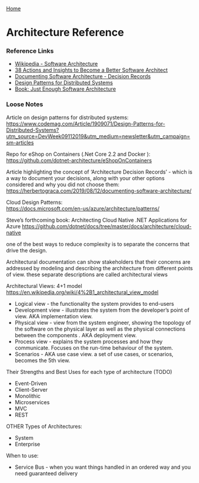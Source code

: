 [Home](../)

# Architecture Reference

### Reference Links

- [Wikipedia - Software Architecture](https://en.wikipedia.org/wiki/Software_architecture)
- [38 Actions and Insights to Become a Better Software Architect](https://hackernoon.com/38-actions-and-insights-to-become-a-better-software-architect-f135e2de9a1b)
- [Documenting Software Architecture - Decision Records](https://herbertograca.com/2019/08/12/documenting-software-architecture/)
- [Design Patterns for Distributed Systems](https://www.codemag.com/Article/1909071/Design-Patterns-for-Distributed-Systems?utm_source=DevWeek09112019&utm_medium=newsletter&utm_campaign=sm-articles)
- [Book: Just Enough Software Architecture](https://www.georgefairbanks.com/book/)

### Loose Notes

Article on design patterns for distributed systems:  
https://www.codemag.com/Article/1909071/Design-Patterns-for-Distributed-Systems?utm_source=DevWeek09112019&utm_medium=newsletter&utm_campaign=sm-articles

Repo for eShop on Containers (.Net Core 2.2 and Docker ):  
https://github.com/dotnet-architecture/eShopOnContainers

Article highlighting the concept of ‘Architecture Decision Records’ - which is a way to document your decisions, along with your other options considered and why you did not choose them:  
https://herbertograca.com/2019/08/12/documenting-software-architecture/

Cloud Design Patterns:  
https://docs.microsoft.com/en-us/azure/architecture/patterns/

Steve’s forthcoming book: Architecting Cloud Native .NET Applications for Azure
https://github.com/dotnet/docs/tree/master/docs/architecture/cloud-native

one of the best ways to reduce complexity is to separate the concerns that drive the design.

Architectural documentation can show stakeholders that their concerns are addressed by modeling and describing the architecture from different points of view. these separate descriptions are called architectural views

Architectural Views: 4+1 model https://en.wikipedia.org/wiki/4%2B1_architectural_view_model

- Logical view - the functionality the system provides to end-users
- Development view - illustrates the system from the developer’s point of view. AKA implementation view.
- Physical view - view from the system engineer, showing the topology of the software on the physical layer as well as the physical connections between the components . AKA deployment view.
- Process view - explains the system processes and how they communicate. Focuses on the run-time behaviour of the system.
- Scenarios - AKA use case view. a set of use cases, or scenarios, becomes the 5th view.

Their Strengths and Best Uses for each type of architecture (TODO)

- Event-Driven
- Client-Server
- Monolithic
- Microservices
- MVC
- REST

OTHER Types of Architectures:

- System
- Enterprise

When to use:

- Service Bus - when you want things handled in an ordered way and you need guaranteed delivery
